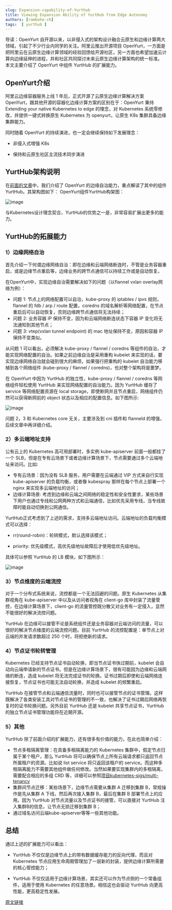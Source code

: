 ```yaml
---
slug: Expansion-capability-of-Yurthub
title: Viewing Expansion Ability of YurtHub from Edge Autonomy
authors: [rambohe-ch]
tags:  [ yurthub ]
---
```


导读：OpenYurt 自开源以来，以非侵入式的架构设计融合云原生和边缘计算两大领域，引起了不少行业内同学的关注。阿里云推出开源项目 OpenYurt，一方面是把阿里云在云原生边缘计算领域的经验回馈给开源社区，另一方面也希望加速云计算向边缘延伸的进程，并和社区共同探讨未来云原生边缘计算架构的统一标准。
本文主要介绍了 OpenYurt 中组件 YurtHub 的扩展能力。

<!--truncate-->

## OpenYurt介绍
阿里云边缘容器服务上线 1 年后，正式开源了云原生边缘计算解决方案 OpenYurt，跟其他开源的容器化边缘计算方案的区别在于：OpenYurt 秉持 Extending your native Kubernetes to edge 的理念，对 Kubernetes 系统零修改，并提供一键式转换原生 Kubernetes 为 openyurt，让原生 K8s 集群具备边缘集群能力。



同时随着 OpenYurt 的持续演进，也一定会继续保持如下发展理念：



- 非侵入式增强 K8s

- 保持和云原生社区主流技术同步演进


## YurtHub架构说明
在[前面的文章](./2020-06-18-YurtHub-design-detail.md)中，我们介绍了 OpenYurt 的边缘自治能力，重点解读了其中的组件 YurtHub。其架构图如下：
OpenYurt组件YurtHub构架图：

![image](../static/img/blog/yurthub.png)


与Kubernetes设计理念契合，YurtHub的优势之一是，非常容易扩展出更多的能力。


## YurtHub的拓展能力

### 1）边缘网络自治
首先介绍一下何谓边缘网络自治：即在边缘和云端网络断连时，不管是业务容器重启，或是边缘节点重启等，边缘业务的跨节点通信可以持续工作或是自动恢复。

在OpenYurt中，实现边缘自治需要解决如下的问题（以flannel vxlan overlay网络为例）：
- 问题 1: 节点上的网络配置可以自治，kube-proxy 的 iptables / ipvs 规则，flannel 的 fdb / arp / route 配置，coredns 的域名解析等网络配置，在节点重启后可以自动恢复，否则边缘跨节点通信将无法持续；
- 问题 2: 业务容器 IP 保持不变，因为和云端网络断连状态下容器 IP 变化将无法通知到其他节点；
- 问题 3: vtep(vxlan tunnel endpoint) 的 mac 地址保持不变，原因和容器 IP 保持不变类似。


从问题 1 可以看出，必须解决 kube-proxy / flannel / coredns 等组件的自治，才能实现网络配置的自治。如果之前边缘自治是采用重构 kubelet 来实现的话，要实现边缘网络自治就会碰到很大的麻烦，如果强行把重构的 kubelet 自治能力移植到各个网络组件 (kube-proxy / flannel / coredns)，也对整个架构将是噩梦。

在 OpenYurt 中因为 YurtHub 的独立性，kube-proxy / flannel / coredns 等网络组件轻松使用 YurtHub 来实现网络配置的自治能力。因为 YurtHub 缓存了 service 等网络配置资源在 local storage，即使断网并且节点重启，网络组件仍然可以获得断网前的 object 状态以及相应的配置信息。如下图所示:

![image](../static/img/blog/local_storage.png)


问题 2，3 和 Kubernetes core 无关，主要涉及到 cni 插件和 flanneld 的增强，后续文章中再详细介绍。
### 2）多云端地址支持
公有云上的 Kubernetes 高可用部署时，多实例 kube-apiserver 前面一般都挂了一个 SLB，但是在专有云场景下或者边缘计算场景下，节点需要通过多个云端地址来访问。比如:



- 专有云场景：因为没有 SLB 服务，用户需要在云端通过 VIP 方式来自行实现 kube-apiserver 的负载均衡，或者像 kubespray 那样在每个节点上部署一个 nginx 来实现多云端地址的访问；
- 边缘计算场景: 考虑到边缘和云端之间网络的稳定性和安全性要求，某些场景下用户也通过专线和公网两种方式和云端通信，比如优先采用专线，当专线故障时能自动切换到公网通信。



YurtHub正式考虑到了上述的需求，支持多云端地址访问。云端地址的负载均衡模式可以选择：
- rr(round-robin)：轮转模式，默认选择该模式；

- priority: 优先级模式，高优先级地址故障后才使用低优先级地址。

具体可以参照 YurtHub 的 LB 模块，如下图所示：

![image](../static/img/blog/local_storage.png)


### 3）节点维度的云端流控
对于一个分布式系统来说，流控都是一个无法回避的问题。原生 Kubernetes 从集群视角在 kube-apiserver 中以及从访问者视角在 client-go 库中封装了流量管控，在边缘计算场景下，client-go 的流量管控既分散又对业务有一定侵入，显然不能很好的解决流控问题。


YurtHub 在边缘可以接管不论是系统组件还是业务容器对云端访问的流量，可以很好的解决节点维度的云端流控问题。目前 YurtHub 的流控配置是：单节点上对云端的并发请求数超过 250 个时，将拒绝新的请求。


### 4）节点证书轮转管理
Kubernetes 已经支持节点证书自动轮换，即当节点证书快过期前，kubelet 会自动向云端申请新的节点证书。但是在边缘计算场景下，很有可能因为边缘和云端网络的断连，造成 kubelet 将无法完成证书的轮换。证书过期后即使和云端网络连接恢复，节点证书也可能无法自动轮换，并造成 kubelet 的频繁重启。



YurtHub 在接管节点和云端通信流量时，同时也可以接管节点的证书管理。这样既解决了各类安装工具对节点证书的管理的不一致，也解决了证书过期后网络再恢复时的证书轮换问题。另外目前 YurtHub 还是 kubelet 共享节点证书，YurtHub 的独立节点证书管理功能将在近期开源。



### 5）其他
YurtHub 除了前面介绍的扩展能力，还有很多有价值的能力，在此也简单介绍：
- 节点多租隔离管理：在具备多租隔离能力的 Kubernetes 集群中，假定节点归属于某个租户，那么 YurtHub 将可以确保节点上所有云端请求都只返回节点所属租户的资源。比如说 list service 将只返回该租户的 service。而这种多租隔离能力不需要其他组件做任何修改。当然如果要实现集群内的多租隔离，需要配合相应的多组 CRD 等，详细可以参照[项目kubernetes-sigs/multi-tenancy](https://github.com/kubernetes-sigs/multi-tenancy)
- 集群间节点迁移：某些场景下，边缘节点需要从集群 A 迁移到集群 B，常规操作是先从集群 A 下线，然后再次接入集群 B，最后在集群 B 部署节点上的应用。因为 YurtHub 对节点流量以及节点证书的接管，可以直接对 YurtHub 注入集群B的信息，让节点无损迁移到集群 B；
- 通过域名访问云端kube-apiserver等等一些其他功能。




## 总结
通过上述的扩展能力可以看出：



- YurtHub 不仅仅是边缘节点上的带有数据缓存能力的反向代理，而且对 Kubernetes 节点应用生命周期管理加了一层新的封装，提供边缘计算所需要的核心管控能力；

 

- YurtHub 不仅仅适用于边缘计算场景，其实还可以作为节点侧的一个常备组件，适用于使用 Kubernetes 的任意场景。相信这也会驱动 YurtHub 向更高性能，更高稳定性发展。

[原文链接](https://mp.weixin.qq.com/s/gYxK3GLhDRNkHibYgTchOg)
